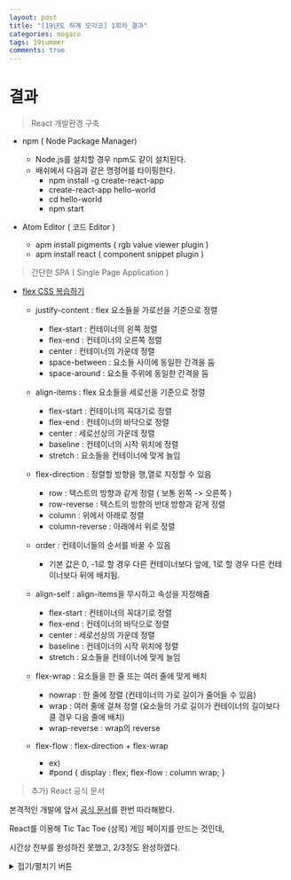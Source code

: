 ```yaml
---
layout: post
title: "[19년도 하계 모각코] 1회차_결과"
categories: mogaco
tags: 19summer
comments: true
---
```


# 결과

> React 개발환경 구축

- npm ( Node Package Manager)
  - Node.js를 설치할 경우 npm도 같이 설치된다.
  - 배쉬에서 다음과 같은 명령어를 타이핑한다.
    - npm install -g create-react-app
    - create-react-app hello-world
    - cd hello-world
    - npm start

- Atom Editor ( 코드 Editor )
  - apm install pigments ( rgb value viewer plugin )
  - apm install react ( component snippet plugin )



> 간단한 SPA ( Single Page Application )

- [flex CSS 복습하기](https://flexboxfroggy.com/#ko)

  - justify-content : flex 요소들을 가로선을 기준으로 정렬

    - flex-start : 컨테이너의 왼쪽 정렬
    - flex-end : 컨테이너의 오른쪽 정렬
    - center : 컨테이너의 가운데 정렬
    - space-between : 요소들 사이에 동일한 간격을 둠
    - space-around : 요소들 주위에 동일한 간격을 둠

  - align-items : flex 요소들을 세로선을 기준으로 정렬

    - flex-start : 컨테이너의 꼭대기로 정렬
    - flex-end : 컨테이너의 바닥으로 정렬
    - center : 세로선상의 가운데 정렬
    - baseline : 컨테이너의 시작 위치에 정렬
    - stretch : 요소들을 컨테이너에 맞게 늘임

  - flex-direction : 정렬할 방향을 행,열로 지정할 수 있음

    - row : 텍스트의 방향과 같게 정렬 ( 보통 왼쪽 -> 오른쪽 )
    - row-reverse : 텍스트의 방향의 반대 방향과 같게 정렬
    - column : 위에서 아래로 정렬
    - column-reverse : 아래에서 위로 정렬

  - order : 컨테이너들의 순서를 바꿀 수 있음

    - 기본 값은 0, -1로 할 경우 다른 컨테이너보다 앞에, 1로 할 경우 다른 컨테이너보다 뒤에 배치됨.

  - align-self : align-items을 무시하고 속성을 지정해줌

    - flex-start : 컨테이너의 꼭대기로 정렬
    - flex-end : 컨테이너의 바닥으로 정렬
    - center : 세로선상의 가운데 정렬
    - baseline : 컨테이너의 시작 위치에 정렬
    - stretch : 요소들을 컨테이너에 맞게 늘임

  - flex-wrap : 요소들을 한 줄 또는 여러 줄에 맞게 배치

    - nowrap : 한 줄에 정렬 (컨테이너의 가로 길이가 줄어들 수 있음)
    - wrap : 여러 줄에 걸쳐 정렬 (요소들의 가로 길이가 컨테이너의 길이보다 클 경우 다음 줄에 배치)
    - wrap-reverse : wrap의 reverse

  - flex-flow : flex-direction + flex-wrap

    - ex) 
    - #pond {
    	        display : flex; 
              flex-flow : column wrap;
            }



> 추가) React 공식 문서

본격적인 개발에 앞서 [공식 문서](https://reactjs-kr.firebaseapp.com/tutorial/tutorial.html)를 한번 따라해봤다.

React를 이용해 Tic Tac Toe (삼목) 게임 페이지를 만드는 것인데, 

시간상 전부를 완성하진 못했고, 2/3정도 완성하였다.

<details>
<summary>접기/펼치기 버튼</summary>
<div markdown="1">

```react
function Square(props) {
  return (
    <button className="square" onClick={props.onClick}>
      {props.value}
    </button>
  );
}

class Board extends React.Component {
  renderSquare(i) {
    return (
      <Square
        value={this.props.squares[i]}
        onClick={() => this.props.onClick(i)}
      />
    );
  }

  render() {
    return (
      <div>
        <div className="board-row">
          {this.renderSquare(0)}
          {this.renderSquare(1)}
          {this.renderSquare(2)}
        </div>
        <div className="board-row">
          {this.renderSquare(3)}
          {this.renderSquare(4)}
          {this.renderSquare(5)}
        </div>
        <div className="board-row">
          {this.renderSquare(6)}
          {this.renderSquare(7)}
          {this.renderSquare(8)}
        </div>
      </div>
    );
  }
}

class Game extends React.Component {
  constructor(props) {
    super(props);
    this.state = {
      history: [{
        squares: Array(9).fill(null)
      }],
      xIsNext: true
    };
  }

  handleClick(i) {
    const history = this.state.history;
    const current = history[history.length - 1];
    const squares = current.squares.slice();
    if (calculateWinner(squares) || squares[i]) {
      return;
    }
    squares[i] = this.state.xIsNext ? 'X' : 'O';
    this.setState({
      history: history.concat([{
        squares: squares
      }]),
      xIsNext: !this.state.xIsNext,
    });
  }

  render() {
    const history = this.state.history;
    const current = history[history.length - 1];
    const winner = calculateWinner(current.squares);

    let status;
    if (winner) {
      status = 'Winner: ' + winner;
    } else {
      status = 'Next player: ' + (this.state.xIsNext ? 'X' : 'O');
    }
    
    return (
      <div className="game">
        <div className="game-board">
          <Board
            squares={current.squares}
            onClick={(i) => this.handleClick(i)}
          />
        </div>
        <div className="game-info">
          <div>{status}</div>
          <ol>{/* TODO */}</ol>
        </div>
      </div>
    );
  }
}

// ========================================

ReactDOM.render(
  <Game />,
  document.getElementById('root')
);

function calculateWinner(squares) {
  const lines = [
    [0, 1, 2],
    [3, 4, 5],
    [6, 7, 8],
    [0, 3, 6],
    [1, 4, 7],
    [2, 5, 8],
    [0, 4, 8],
    [2, 4, 6],
  ];
  for (let i = 0; i < lines.length; i++) {
    const [a, b, c] = lines[i];
    if (squares[a] && squares[a] === squares[b] && squares[a] === squares[c]) {
      return squares[a];
    }
  }
  return null;
}
```
</div>
</details>